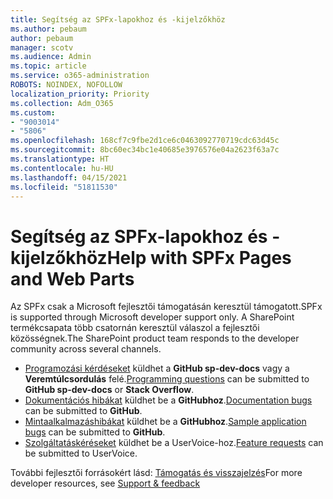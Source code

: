```yaml
---
title: Segítség az SPFx-lapokhoz és -kijelzőkhöz
ms.author: pebaum
author: pebaum
manager: scotv
ms.audience: Admin
ms.topic: article
ms.service: o365-administration
ROBOTS: NOINDEX, NOFOLLOW
localization_priority: Priority
ms.collection: Adm_O365
ms.custom:
- "9003014"
- "5806"
ms.openlocfilehash: 168cf7c9fbe2d1ce6c0463092770719cdc63d45c
ms.sourcegitcommit: 8bc60ec34bc1e40685e3976576e04a2623f63a7c
ms.translationtype: HT
ms.contentlocale: hu-HU
ms.lasthandoff: 04/15/2021
ms.locfileid: "51811530"
---
```

# <a name="help-with-spfx-pages-and-web-parts"></a><span data-ttu-id="683e5-102">Segítség az SPFx-lapokhoz és -kijelzőkhöz</span><span class="sxs-lookup"><span data-stu-id="683e5-102">Help with SPFx Pages and Web Parts</span></span>

<span data-ttu-id="683e5-103">Az SPFx csak a Microsoft fejlesztői támogatásán keresztül támogatott.</span><span class="sxs-lookup"><span data-stu-id="683e5-103">SPFx is supported through Microsoft developer support only.</span></span> <span data-ttu-id="683e5-104">A SharePoint termékcsapata több csatornán keresztül válaszol a fejlesztői közösségnek.</span><span class="sxs-lookup"><span data-stu-id="683e5-104">The SharePoint product team responds to the developer community across several channels.</span></span>

- <span data-ttu-id="683e5-105">[Programozási kérdéseket](https://docs.microsoft.com/sharepoint/dev/support-feedback#programming-questions) küldhet a **GitHub sp-dev-docs** vagy a **Veremtúlcsordulás** felé.</span><span class="sxs-lookup"><span data-stu-id="683e5-105">[Programming questions](https://docs.microsoft.com/sharepoint/dev/support-feedback#programming-questions)  can be submitted to  **GitHub sp-dev-docs**  or  **Stack Overflow**.</span></span>
- <span data-ttu-id="683e5-106">[Dokumentációs hibákat](https://docs.microsoft.com/sharepoint/dev/support-feedback#documentation-bugs) küldhet be a **GitHubhoz**.</span><span class="sxs-lookup"><span data-stu-id="683e5-106">[Documentation bugs](https://docs.microsoft.com/sharepoint/dev/support-feedback#documentation-bugs)  can be submitted to **GitHub**.</span></span>
- <span data-ttu-id="683e5-107">[Mintaalkalmazáshibákat](https://docs.microsoft.com/sharepoint/dev/support-feedback#sample-application-bugs) küldhet be a **GitHubhoz**.</span><span class="sxs-lookup"><span data-stu-id="683e5-107">[Sample application bugs](https://docs.microsoft.com/sharepoint/dev/support-feedback#sample-application-bugs)  can be submitted to  **GitHub**.</span></span>
- <span data-ttu-id="683e5-108">[Szolgáltatáskéréseket](https://docs.microsoft.com/sharepoint/dev/support-feedback#feature-requests) küldhet be a UserVoice-hoz.</span><span class="sxs-lookup"><span data-stu-id="683e5-108">[Feature requests](https://docs.microsoft.com/sharepoint/dev/support-feedback#feature-requests)  can be submitted to UserVoice.</span></span>

<span data-ttu-id="683e5-109">További fejlesztői forrásokért lásd:  [Támogatás és visszajelzés](https://docs.microsoft.com/sharepoint/dev/support-feedback)</span><span class="sxs-lookup"><span data-stu-id="683e5-109">For more developer resources, see  [Support & feedback](https://docs.microsoft.com/sharepoint/dev/support-feedback)</span></span>